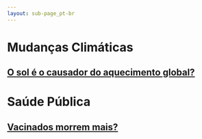 ```yaml
---
layout: sub-page_pt-br
---
```


# Mudanças Climáticas

## [O sol é o causador do aquecimento global?](https://pedrohpcintra.github.io/science-communication/pt-br/desmentindo-fake-news/sol-aquece-a-terra)

# Saúde Pública

## [Vacinados morrem mais?](https://pedrohpcintra.github.io/science-communication/pt-br/desmentindo-fake-news/obitos-vacinas)